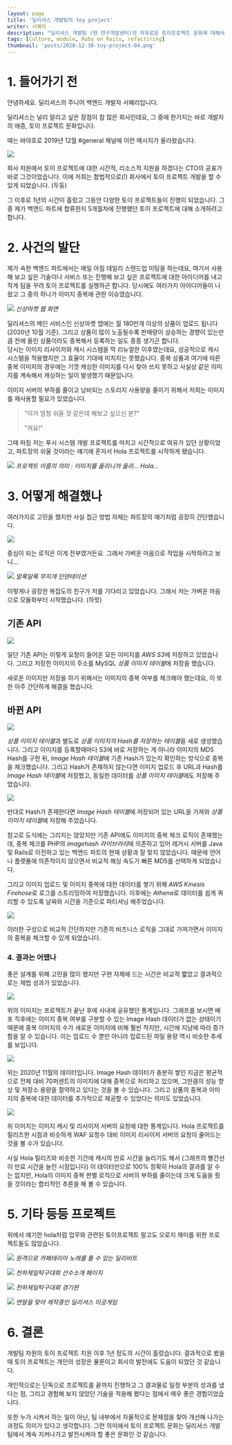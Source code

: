 ```yaml
---
layout: page
title: '딜리셔스 개발팀의 toy project'
writer: 서혜리
description: "딜리셔스 개발팀 (현 연구개발센터)의 자유로운 토이프로젝트 문화에 대해서 자랑해 보았습니다."
tags: [Culture, module, Ruby on Rails, refactiring]
thumbnail: 'posts/2020-12-30-toy-project-04.png'
---
```


# 1. 들어가기 전

안녕하세요. 딜리셔스의 주니어 백엔드 개발자 서혜리입니다.  

딜리셔스는 널리 알리고 싶은 장점이 참 많은 회사인데요, 그 중에 한가지는 바로 개발자의 애증, 토이 프로젝트 문화입니다.  
 
때는 바야흐로 2019년 12월 #general 채널에 이런 메시지가 올라왔습니다.

![](/assets/image/posts/2020-12-30-toy-project-01.png)

회사 차원에서 토이 프로젝트에 대한 시간적, 리소스적 지원을 하겠다는 CTO의 공표가 바로 그것이었습니다. 이에 저희는 합법적으로(!) 회사에서 토이 프로젝트 개발을 할 수 있게 되었습니다. (두둥)

그 이후로 1년의 시간이 흘렀고 그동안 다양한 토이 프로젝트들이 진행이 되었습니다. 그 중 제가 백엔드 파트에 합류한지 5개월차에 진행했던 토이 프로젝트에 대해 소개하려고 합니다.

# 2. 사건의 발단

제가 속한 백엔드 파트에서는 매일 아침 데일리 스탠드업 미팅을 하는데요, 여기서 사용해 보고 싶은 기술이나 서비스 또는 진행해 보고 싶은 프로젝트에 대한 아이디어를 내고 작게 팀을 꾸려 토이 프로젝트를 실행하곤 합니다. 당시에도 여러가지 아이디어들이 나왔고 그 중의 하나가 이미지 중복에 관한 이슈였습니다.

![](/assets/image/posts/2020-12-30-toy-project-02.png)
*신상마켓 웹 화면*

딜리셔스의 메인 서비스인 신상마켓 앱에는 월 180만개 이상의 상품이 업로드 됩니다 (2020년 10월 기준). 그리고 상품이 많이 노출될수록 판매량이 상승하는 경향이 있는만큼 전에 올린 상품이라도 중복해서 등록하는 일도 종종 생기곤 합니다.  
당시는 이미지 리사이저와 캐시 시스템을 막 리뉴얼한 이후였는데요, 성공적으로 캐시 시스템을 적용했지만 그 효율이 기대에 미치지는 못했습니다. 중복 상품과 여기에 따른 중복 이미지의 경우에는 기껏 캐싱한 이미지를 다시 찾아 쓰지 못하고 사실상 같은 이미지를 계속해서 캐싱하는 일이 발생했기 때문입니다.

이미지 서버의 부하를 줄이고 낭비되는 스토리지 사용량을 줄이기 위해서 저희는 이미지를 재사용할 필요가 있었습니다. 

>"이거 엄청 쉬울 것 같은데 해보고 싶으신 분?"  
>
>"저요!"

그때 마침 저는 푸시 시스템 개발 프로젝트를 마치고 시간적으로 여유가 있던 상황이었고, 파트장의 쉬울 것이라는 얘기에 혼자서 Hola 프로젝트를 시작하게 됐습니다.

![](/assets/image/posts/2020-12-30-toy-project-03.jpg)
*프로젝트 이름의 의미 : 이미지를 올리니까 올라... Hola...*

# 3. 어떻게 해결했나

여러가지로 고민을 했지만 사실 접근 방법 자체는 파트장의 얘기처럼 굉장히 간단했습니다.

![](/assets/image/posts/2020-12-30-toy-project-05.png)

중심이 되는 로직은 이게 전부였거든요. 그래서 가벼운 마음으로 작업을 시작하려고 보니...

![](/assets/image/posts/2020-12-30-toy-project-04.png)
*알록달록 무지개 인덴테이션*

이렇게나 굉장한 복잡도의 친구가 저를 기다리고 있었습니다. 그래서 저는 가벼운 마음으로 모듈화부터 시작했습니다. (하핫)

## 기존 API

![](/assets/image/posts/2020-12-30-toy-project-06.png)

일단 기존 API는 이렇게 요청이 들어온 모든 이미지를 *AWS S3*에 저장하고 있었습니다. 그리고 저장한 이미지의 주소를 MySQL *상품 이미지 테이블*에 저장을 했습니다.

새로운 이미지만 저장을 하기 위해서는 이미지의 중복 여부를 체크해야 했는데요, 이 또한 아주 간단하게 해결을 했습니다.

## 바뀐 API
 
![](/assets/image/posts/2020-12-30-toy-project-07.png)

*상품 이미지 테이블*과 별도로 *상품 이미지의 Hash를 저장하는 테이블*을 새로 생성했습니다. 그리고 이미지를 등록할때마다 S3에 바로 저장하는 게 아니라 이미지의 MD5 Hash를 구한 뒤, *Image Hash 테이블*에 기존 Hash가 있는지 확인하는 방식으로 중복을 체크했습니다. 그리고 Hash가 존재하지 않는다면 이미지 업로드 후 URL과 Hash를 *Image Hash 테이블*에 저장했고, 동일한 데이터를 *상품 이미지 테이블*에도 저장해 주었습니다.  

![](/assets/image/posts/2020-12-30-toy-project-08.png)

반대로 Hash가 존재한다면 *Image Hash 테이블*에 저장되어 있는 URL을 가져와 *상품 이미지 테이블*에 저장해 주었습니다.

참고로 도식에는 그리지는 않았지만 기존 API에도 이미지의 중복 체크 로직이 존재했는데, 중복 체크를 PHP의 *imagehash 라이브러리*에 의존하고 있어 레거시 서버를 Java 및 Rails로 이전하고 있는 백엔드 파트의 현재 상황과 잘 맞지 않았습니다. 때문에 언어나 플랫폼에 의존적이지 않으면서 비교적 해싱 속도가 빠른 MD5를 선택하게 되었습니다.

그리고 이미지 업로드 및 이미지 중복에 대한 데이터를 쌓기 위해 *AWS Kinesis Firehose*로 로그를 스트리밍하여 저장했습니다. 이후에는 *Athena*로 데이터를 쉽게 쿼리할 수 있도록 날짜와 시간을 기준으로 파티셔닝 해주었습니다.

![](/assets/image/posts/2020-12-30-toy-project-09.png)

이러한 구성으로 비교적 간단하지만 기존의 비즈니스 로직을 그대로 가져가면서 이미지의 중복을 체크할 수 있게 되었습니다. 

### 4. 결과는 어땠나

좋은 설계를 위해 고민을 많이 했지만 구현 자체에 드는 시간은 비교적 짧았고 결과적으로는 제법 성과가 있었습니다.

![](/assets/image/posts/2020-12-30-toy-project-10.png)

위의 이미지는 프로젝트가 끝난 후에 사내에 공유했던 통계입니다. 그래프를 보시면 배포 직후에는 이미지 중복 여부를 구분할 수 있는 Image Hash 데이터가 없는 상태이기 때문에 중복 이미지의 수가 새로운 이미지에 비해 훨씬 적지만, 시간에 지남에 따라 증가함을 알 수 있습니다. 이는 업로드 수 뿐만 아니라 업로드된 파일 용량 역시 비슷한 추세를 보입니다. 

![](/assets/image/posts/2020-12-30-toy-project-11.png)

위는 2020년 11월의 데이터입니다. Image Hash 데이터가 충분히 쌓인 지금은 평균적으로 전체 대비 70퍼센트의 이미지에 대해 중복으로 처리하고 있으며, 그만큼의 성능 향상 및 저장소 용량을 절약하고 있다는 것을 볼 수 있습니다. 그리고 상품의 중복과 이미지의 중복에 대한 데이터를 추가적으로 제공할 수 있었다는 의미도 있었습니다.

![](/assets/image/posts/2020-12-30-toy-project-12.png)

위 이미지는 이미지 캐시 및 리사이저 서버의 요청에 대한 통계입니다. Hola 프로젝트를 릴리즈한 시점과 비슷하게 WAF 요청수 대비 이미지 리사이저 서버의 요청이 줄어드는 것을 볼 수가 있습니다.

사실 Hola 릴리즈와 비슷한 기간에 캐시의 만료 시간을 늘리기도 해서 (그래프의 빨간선이 만료 시간을 늘린 시점입니다) 이 데이터만으로 100% 정확히 Hola의 결과를 알 수는 없지만, Hola의 이미지 중복 판별 로직으로 서버의 부하를 줄이는데 크게 도움을 줬을 것이라는 합리적인 추론을 해 볼 수 있습니다.

# 5. 기타 등등 프로젝트
 
위에서 얘기한 hola처럼 업무와 관련된 토이프로젝트 말고도 오로지 재미를 위한 프로젝트들도 많았습니다.  

![](/assets/image/posts/2020-12-30-toy-project-13.png)
*원격으로 카페테리아 노래를 틀 수 있는 딜리비트*
 
![](/assets/image/posts/2020-12-30-toy-project-14.jpeg)
*천하제일탁구대회 선수소개 페이지*
 
![](/assets/image/posts/2020-12-30-toy-project-15.jpeg)
*천하제일탁구대회 경기판*

![](/assets/image/posts/2020-12-30-toy-project-16.png)
*연말을 맞아 제작중인 딜리셔스 미궁게임*

# 6. 결론

개발팀 차원의 토이 프로젝트 지원 이후 1년 정도의 시간이 흘렀습니다. 결과적으로 봤을 때 토이 프로젝트는 개인의 성장은 물론이고 회사의 발전에도 도움이 되었던 것 같습니다.

개인적으로는 단독으로 프로젝트를 끝까지 진행하고 그 결과물로 일정 부분의 성과를 냈다는 점, 그리고 경험해 보지 않았던 기술을 적용해 봤다는 점에서 매우 좋은 경험이었습니다.

또한 누가 시켜서 하는 일이 아닌, 팀 내부에서 자율적으로 문제점을 찾아 개선해 나가는 과정도 의미가 있다고 생각합니다. 그런 의미에서 토이 프로젝트 문화는 딜리셔스 개발팀에서 계속 지켜나가고 발전시켜야 할 좋은 문화인 것 같습니다.

